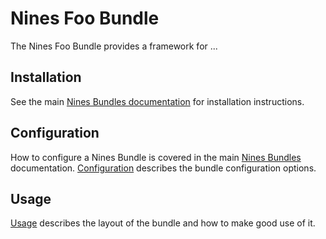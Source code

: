 Nines Foo Bundle
=================

The Nines Foo Bundle provides a framework for ...

Installation
------------
See the main [Nines Bundles documentation](../../README.md) for installation 
instructions.

Configuration
-------------

How to configure a Nines Bundle is covered in the main [Nines Bundles](../../README.md)
documentation. [Configuration](config.md) describes the bundle configuration options.

Usage
-----

[Usage](usage.md) describes the layout of the bundle and how to make good use of it.
